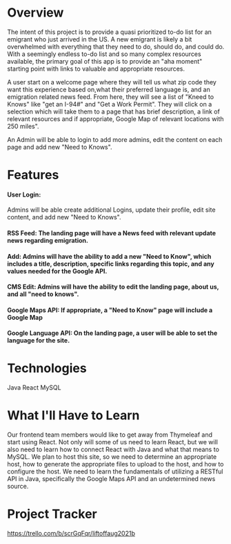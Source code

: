 

# Overview
The intent of this project is to provide a quasi prioritized to-do list for an emigrant who just arrived in the US. A new emigrant is likely a bit overwhelmed with everything that they need to do, should do, and could do. With a seemingly endless to-do list and so many complex resources available, the primary goal of this app is to provide an "aha moment" starting point with links to valuable and appropriate resources.

A user start on a welcome page where they will tell us what zip code they want this experience based on,what their preferred language is, and an emigration related news feed. From here, they will see a list of "Kneed to Knows" like "get an I-94#" and "Get a Work Permit". They will click on a selection which will take them to a page that has brief description, a link of relevant resources and if appropriate, Google Map of relevant locations with 250 miles".

An Admin will be able to login to add more admins, edit the content on each page and add new "Need to Knows".

# Features
#### User Login:

Admins will be able create additional Logins, update their profile, edit site content, and add new "Need to Knows".

#### RSS Feed: The landing page will have a News feed with relevant update news regarding emigration.
#### Add: Admins will have the ability to add a new "Need to Know", which includes a title, description, specific links regarding this topic, and any values needed for the Google API.
#### CMS Edit: Admins will have the ability to edit the landing page, about us, and all "need to knows".
#### Google Maps API: If appropriate, a "Need to Know" page will include a Google Map
#### Google Language API: On the landing page, a user will be able to set the language for the site.


# Technologies
Java
React
MySQL

# What I'll Have to Learn
Our frontend team members would like to get away from Thymeleaf and start using React. Not only will some of us need to learn React, but we will also need to learn how to connect React with Java and what that means to MySQL.
We plan to host this site, so we need to determine an appropriate host, how to generate the appropriate files to upload to the host, and how to configure the host.
We need to learn the fundamentals of utilizing a RESTful API in Java, specifically the Google Maps API and an undetermined news source.

# Project Tracker
https://trello.com/b/scrGqFqr/liftoffaug2021b
